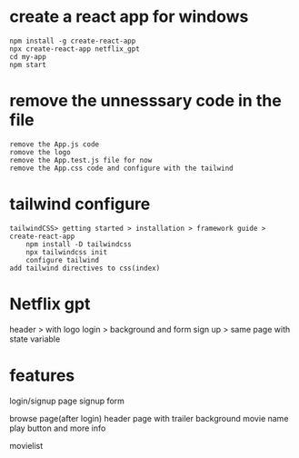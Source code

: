 # create a react app for windows
    npm install -g create-react-app    
    npx create-react-app netflix_gpt     
    cd my-app      
    npm start 
# remove the unnesssary code in the file
    remove the App.js code
    romove the logo
    remove the App.test.js file for now
    remove the App.css code and configure with the tailwind

# tailwind configure 
    tailwindCSS> getting started > installation > framework guide > create-react-app
        npm install -D tailwindcss
        npx tailwindcss init
        configure tailwind
    add tailwind directives to css(index)
# Netflix gpt 
 header > with logo
 login > background and form
 sign up > same page with state variable

# features
login/signup page
signup form

browse page(after login)
 header 
 page with trailer background
 movie name
 play button and more info

movielist



